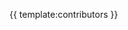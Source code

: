 <!-- ⚠️ This README has been generated from the file(s) "blueprint.md" ⚠️-->
{{ template:contributors }}